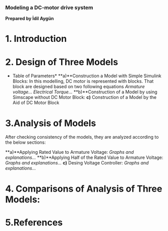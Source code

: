 ### Modeling a DC-motor drive system
**Prepared by İdil Aygün**

# 1. Introduction

# 2. Design of Three Models
* Table of Parameters*
**a)**Construction a Model with Simple Simulink Blocks:
In this modelling, DC motor is represented with blocks. That block are designed based on two following equations
*Armature voltage...*
*Electrical Torque...*
**b)**Construction of a Model by using Simscape without DC Motor Block:
**c)** Construction of a Model by the Aid of DC Motor Block
# 3.Analysis of Models
After checking consistency of the models, they are analyzed according to the below  sections:

**a)**Applying Rated Value to Armature Voltage:
*Graphs and explanations...*
**b)**Applying Half of the Rated Value to Armature Voltage:
*Graphs and explanations...*
**c)** Desing Voltage Controller:
*Graphs and explanations...*
# 4. Comparisons of Analysis of Three Models:
# 5.References
